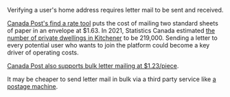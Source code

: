 Verifying a user's home address requires letter mail to be sent and received. 

[Canada Post's find a rate tool](https://www.canadapost-postescanada.ca/cpc/en/tools/find-a-rate.page) puts the cost of mailing two standard sheets of paper in an envelope at $1.63. In 2021, Statistics Canada estimated [the number of private dwellings in Kitchener](https://www12.statcan.gc.ca/census-recensement/2021/dp-pd/prof/details/page.cfm?Lang=E&DGUIDlist=2021S0503541&GENDERlist=1&STATISTIClist=1&HEADERlist=0&form=MG0AV3) to be 219,000. Sending a letter to every potential user who wants to join the platform could become a key driver of operating costs.

[Canada Post also supports bulk letter mailing at $1.23/piece](https://www.canadapost-postescanada.ca/cpc/en/small-business/bulk-prepaid-digital/letter-discounts.page).

It may be cheaper to send letter mail in bulk via a third party service like [a postage machine](https://mail.quadient.com/en/postage-meters-mailing-systems).